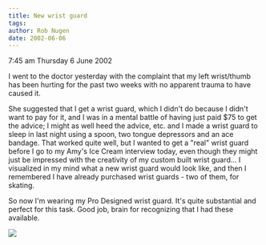 ```yaml
---
title: New wrist guard
tags: 
author: Rob Nugen
date: 2002-06-06
---
```


<p class=date>7:45 am Thursday 6 June 2002</p>

<p>I went to the doctor yesterday with the complaint that my left
wrist/thumb has been hurting for the past two weeks with no apparent trauma
to have caused it.</p>

<p>She suggested that I get a wrist guard, which I didn't do because I
didn't want to pay for it, and I was in a mental battle of having just paid
$75 to get the advice; I might as well heed the advice, etc. and I made a
wrist guard to sleep in last night using a spoon, two tongue depressors and
an ace bandage.  That worked quite well, but I wanted to get a "real" wrist
guard before I go to my Amy's Ice Cream interview today, even though they
might just be impressed with the creativity of my custom built wrist
guard...  I visualized in my mind what a new wrist guard would look like,
and then I remembered I have already purchased wrist guards - two of them,
for skating.</p>

<p>So now I'm wearing my Pro Designed wrist guard.  It's quite substantial
and perfect for this task.   Good job, brain for recognizing that I had
these available.</p>

<p><img src="/images/rob/wL-ROB.gif"/></p>


